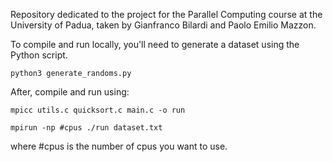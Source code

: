 Repository dedicated to the project for the Parallel Computing course at the University of Padua, taken by Gianfranco Bilardi
and Paolo Emilio Mazzon.

To compile and run locally, you'll need to generate a dataset using the Python script.

```
python3 generate_randoms.py
```

After, compile and run using:
```
mpicc utils.c quicksort.c main.c -o run

mpirun -np #cpus ./run dataset.txt
```
where #cpus is the number of cpus you want to use.
